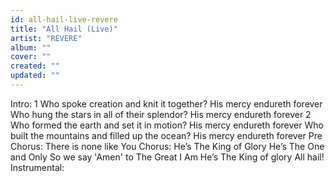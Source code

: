 ```yaml
---
id: all-hail-live-revere
title: "All Hail (Live)"
artist: "REVERE"
album: ""
cover: ""
created: ""
updated: ""
---
```


Intro:
1 Who spoke creation and knit it together?
His mercy endureth forever
Who hung the stars in all of their splendor?
His mercy endureth forever
2 Who formed the earth and set it in motion?
His mercy endureth forever
Who built the mountains and filled up the ocean?
His mercy endureth forever
Pre Chorus:
There is    none like You
Chorus:
He’s The King     of  Glory
He’s The One       and   Only
So we say       'Amen' to The Great   I      Am
He’s The King     of   glory
All hail!
Instrumental: